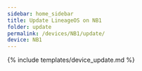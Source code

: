 ```yaml
---
sidebar: home_sidebar
title: Update LineageOS on NB1
folder: update
permalink: /devices/NB1/update/
device: NB1
---
```

{% include templates/device_update.md %}
